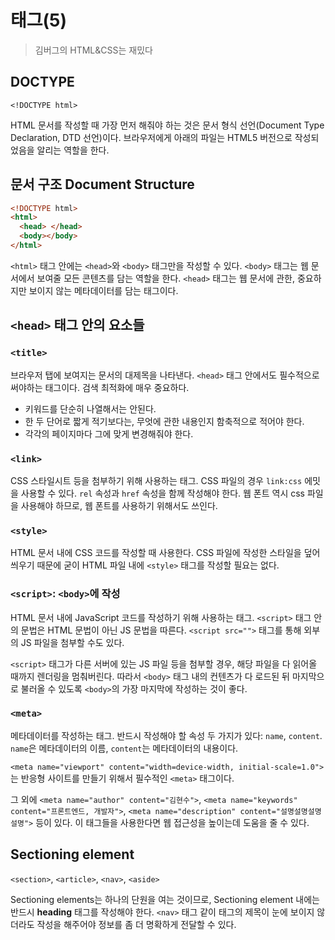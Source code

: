 # 태그(5)

> 김버그의 HTML&CSS는 재밌다

## DOCTYPE

`<!DOCTYPE html>`

HTML 문서를 작성할 때 가장 먼저 해줘야 하는 것은 문서 형식 선언(Document Type Declaration, DTD 선언)이다.
브라우저에게 아래의 파일는 HTML5 버전으로 작성되었음을 알리는 역할을 한다.

## 문서 구조 Document Structure

```html
<!DOCTYPE html>
<html>
  <head> </head>
  <body></body>
</html>
```

`<html>` 태그 안에는 `<head>`와 `<body>` 태그만을 작성할 수 있다. `<body>` 태그는 웹 문서에서 보여줄 모든 콘텐츠를 담는 역할을 한다.
`<head>` 태그는 웹 문서에 관한, 중요하지만 보이지 않는 메타데이터를 담는 태그이다.

## `<head>` 태그 안의 요소들

### `<title>`

브라우저 탭에 보여지는 문서의 대제목을 나타낸다. `<head>` 태그 안에서도 필수적으로 써야하는 태그이다. 검색 최적화에 매우 중요하다.

- 키워드를 단순히 나열해서는 안된다.
- 한 두 단어로 짧게 적기보다는, 무엇에 관한 내용인지 함축적으로 적어야 한다.
- 각각의 페이지마다 그에 맞게 변경해줘야 한다.

### `<link>`

CSS 스타일시트 등을 첨부하기 위해 사용하는 태그. CSS 파일의 경우 `link:css` 에밋을 사용할 수 있다.
`rel` 속성과 `href` 속성을 함께 작성해야 한다. 웹 폰트 역시 css 파일을 사용해야 하므로, 웹 폰트를 사용하기 위해서도 쓰인다.

### `<style>`

HTML 문서 내에 CSS 코드를 작성할 때 사용한다. CSS 파일에 작성한 스타일을 덮어 씌우기 때문에 굳이 HTML 파일 내에 `<style>` 태그를 작성할 필요는 없다.

### `<script>`: `<body>`에 작성

HTML 문서 내에 JavaScript 코드를 작성하기 위해 사용하는 태그. `<script>` 태그 안의 문법은 HTML 문법이 아닌 JS 문법을 따른다. `<script src="">` 태그를 통해 외부의 JS 파일을 첨부할 수도 있다.

`<script>` 태그가 다른 서버에 있는 JS 파일 등을 첨부할 경우, 해당 파일을 다 읽어올 때까지 렌더링을 멈춰버린다. 따라서 `<body>` 태그 내의 컨텐츠가 다 로드된 뒤 마지막으로 불러올 수 있도록 `<body>`의 가장 마지막에 작성하는 것이 좋다.

### `<meta>`

메타데이터를 작성하는 태그. 반드시 작성해야 할 속성 두 가지가 있다: `name`, `content`.
`name`은 메타데이터의 이름, `content`는 메타데이터의 내용이다.

`<meta name="viewport" content="width=device-width, initial-scale=1.0">`는 반응형 사이트를 만들기 위해서 필수적인 `<meta>` 태그이다.

그 외에 `<meta name="author" content="김현수">`, `<meta name="keywords" content="프론트엔드, 개발자">`, `<meta name="description" content="설명설명설명설명">` 등이 있다. 이 태그들을 사용한다면 웹 접근성을 높이는데 도움을 줄 수 있다.

## Sectioning element

`<section>`, `<article>`, `<nav>`, `<aside>`

Sectioning elements는 하나의 단원을 여는 것이므로, Sectioning element 내에는 반드시 **heading** 태그를 작성해야 한다. `<nav>` 태그 같이 태그의 제목이 눈에 보이지 않더라도 작성을 해주어야 정보를 좀 더 명확하게 전달할 수 있다.
